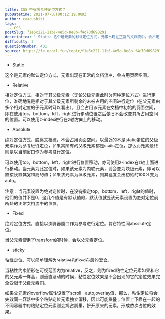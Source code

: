 ```yaml
---
title: CSS 中有哪几种定位方式？
pubDatetime: 2021-07-07T00:12:19.000Z
author: caorushizi
tags:
  - CSS
postSlug: f1e6c221-11b8-4e5d-8e8b-f4c70d698291
description: ' Static 这个是元素的默认定位方式，元素出现在正常的文档流中，会占用页面空间。 Relative 相对定位方式，相对于其父级元素（无论父级元素此时为何种定位方式）进行定位，准确地说是相对于其父级元素所剩余的未被占用的空间进行定位（在父元素由多个相对定位的子元素时可以看出），且会占用该元素在文档中初始的页面空间，即在使用top，bottom，left，right进行移动位置之后依旧不会改变其所'
difficulty: 2
questionNumber: 401
source: https://fe.ecool.fun/topic/f1e6c221-11b8-4e5d-8e8b-f4c70d698291
---
```


* Static

这个是元素的默认定位方式，元素出现在正常的文档流中，会占用页面空间。

* Relative

相对定位方式，相对于其父级元素（无论父级元素此时为何种定位方式）进行定位，准确地说是相对于其父级元素所剩余的未被占用的空间进行定位（在父元素由多个相对定位的子元素时可以看出），且会占用该元素在文档中初始的页面空间，即在使用top，bottom，left，right进行移动位置之后依旧不会改变其所占用空间的位置。可以使用z-index进行在z轴方向上的移动。


* Absolute

绝对定位方式，脱离文档流，不会占用页面空间。以最近的不是static定位的父级元素作为参考进行定位，如果其所有的父级元素都是static定位，那么此元素最终则是以当前窗口作为参考进行定位。

可以使用top，bottom，left，right进行位置移动，亦可使用z-index在z轴上面进行移动。当元素为此定位时，如果该元素为内联元素，则会变为块级元素，即可以直接设置其宽和高的值；如果该元素为块级元素，则其宽度会由初始的100%变为auto。

注意：当元素设置为绝对定位时，在没有指定top，bottom，left，right的值时，他们的值并不是0，这几个值是有默认值的，默认值就是该元素设置为绝对定位前所处的正常文档流中的位置。

* Fixed

绝对定位方式，直接以浏览器窗口作为参考进行定位。其它特性同absolute定位。

当父元素使用了transform的时候，会以父元素定位。

* sticky

粘性定位，可以简单理解为relative和fixed布局的混合。

当粘性约束矩形在可视范围内为relative，反之，则为fixed粘性定位元素如果和它的父元素一样高，则垂直滚动的时候，粘性定位效果是不会出现的它的定位效果完全受限于父级元素们。

如果父元素的overflow属性设置了scroll，auto,overlay值，那么，粘性定位将会失效同一容器中多个粘贴定位元素独立偏移，因此可能重叠；位置上下靠在一起的不同容器中的粘贴定位元素则会鸠占鹊巢，挤开原来的元素，形成依次占位的效果。

